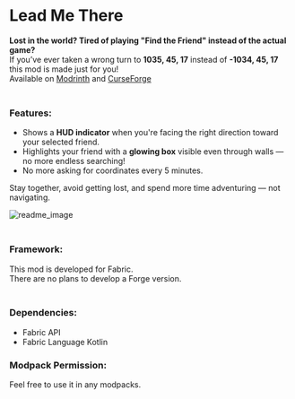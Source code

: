 # Lead Me There

**Lost in the world? Tired of playing "Find the Friend" instead of the actual game?**  
If you’ve ever taken a wrong turn to **1035, 45, 17** instead of **-1034, 45, 17** this mod is made just for you!
<br />Available on <a href="https://modrinth.com/mod/lead-me-there">Modrinth</a> and <a href="https://www.curseforge.com/minecraft/mc-mods/lead-me-there">CurseForge</a>

### <br/>Features:
- Shows a **HUD indicator** when you're facing the right direction toward your selected friend.
- Highlights your friend with a **glowing box** visible even through walls — no more endless searching!
- No more asking for coordinates every 5 minutes.

Stay together, avoid getting lost, and spend more time adventuring — not navigating.

![readme_image](https://github.com/user-attachments/assets/b30197cf-73a5-48c0-a6b3-8c7ce73856e9)


### <br/>Framework:
This mod is developed for Fabric.<br/>
There are no plans to develop a Forge version.

### <br/>Dependencies:
- Fabric API
- Fabric Language Kotlin

### Modpack Permission:<br/>
Feel free to use it in any modpacks.


